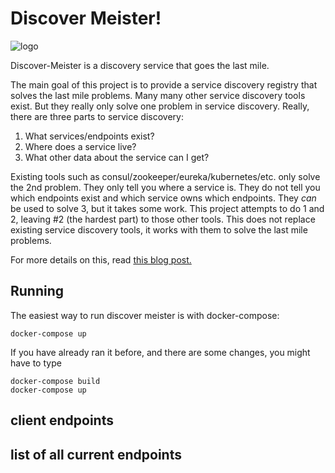 # Discover Meister!

![logo](https://assets.pinshape.com/uploads/image/file/26649/container_star-wars-mse-6-mouse-droid-body-for-1-24-rc-car-chassis-3d-printing-26649.JPG)

Discover-Meister is a discovery service that goes the last mile.

The main goal of this project is to provide a service discovery registry that solves the last mile problems.
Many many other service discovery tools exist. But they really only solve one problem in service discovery. 
Really, there are three parts to service discovery:

1) What services/endpoints exist?
2) Where does a service live?
3) What other data about the service can I get?

Existing tools such as consul/zookeeper/eureka/kubernetes/etc. only solve the 2nd problem.
They only tell you where a service is. They do not tell you which endpoints exist and which service owns which endpoints.
They *can* be used to solve 3, but it takes some work. This project attempts to do 1 and 2, leaving #2 (the hardest part)
to those other tools. This does not replace existing service discovery tools, it works with them to solve the last mile problems.

For more details on this, read [this blog post.](https://medium.com/@nhumrich/your-service-discovery-is-not-service-discovery-f5a2c04bc986) 


## Running

The easiest way to run discover meister is with docker-compose:

```
docker-compose up
```

If you have already ran it before, and there are some changes,
you might have to type

```
docker-compose build
docker-compose up
```

## client endpoints



## list of all current endpoints
 
